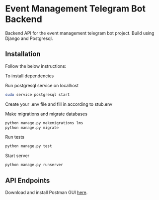 # Event Management Telegram Bot Backend

Backend API for the event management telegram bot project. Build using Django and Postgresql.

## Installation

Follow the below instructions:

To install dependencies


Run postgresql service on localhost

```bash
sudo service postgresql start
```

Create your .env file and fill in according to stub.env

Make migrations and migrate databases
```bash
python manage.py makemigrations lms
python manage.py migrate
```
Run tests
```bash
python manage.py test
```
Start server
```bash
python manage.py runserver
```

## API Endpoints

Download and install Postman GUI [here](https://www.postman.com/).